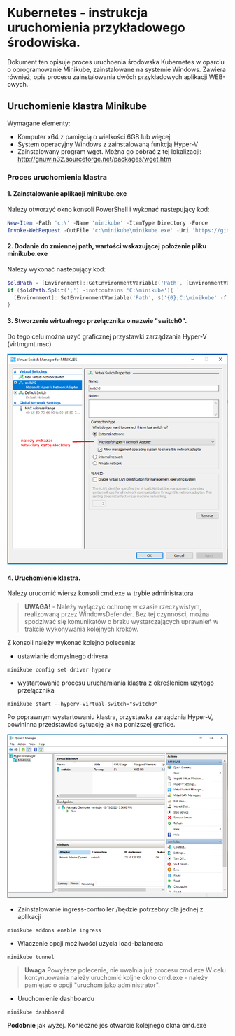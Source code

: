# Kubernetes - instrukcja uruchomienia przykładowego środowiska.
Dokument ten opisuje proces uruchoenia środowska Kubernetes w oparciu o oprogramowanie Minikube, zainstalowane na systemie Windows.
Zawiera również, opis procesu zainstalowania dwóch przykładowych aplikacji WEB-owych.

## Uruchomienie klastra Minikube

Wymagane elementy:
- Komputer x64 z pamięcią o wielkości 6GB lub więcej
- System operacyjny Windows z zainstalowaną funkcją Hyper-V
- Zainstalowany program wget. Można go pobrać z tej lokalizacji: http://gnuwin32.sourceforge.net/packages/wget.htm

### Proces uruchomienia klastra

#### 1. Zainstalowanie aplikacji minikube.exe
Należy otworzyć okno konsoli PowerShell i wykonać nastepujący kod:

```powershell
New-Item -Path 'c:\' -Name 'minikube' -ItemType Directory -Force
Invoke-WebRequest -OutFile 'c:\minikube\minikube.exe' -Uri 'https://github.com/kubernetes/minikube/releases/latest/download/minikube-windows-amd64.exe' -UseBasicParsing
```
#### 2. Dodanie do zmiennej path, wartości wskazującej położenie pliku minikube.exe
Należy wykonać nastepujący kod:
```powershell
$oldPath = [Environment]::GetEnvironmentVariable('Path', [EnvironmentVariableTarget]::Machine)
if ($oldPath.Split(';') -inotcontains 'C:\minikube'){ `
  [Environment]::SetEnvironmentVariable('Path', $('{0};C:\minikube' -f $oldPath), [EnvironmentVariableTarget]::Machine) `
}

```
#### 3. Stworzenie wirtualnego przełącznika o nazwie "switch0".
Do tego celu można uzyć graficznej przystawki zarządzania Hyper-V (virtmgmt.msc)

![image](/media/hv.png)


#### 4. Uruchomienie klastra.
Należy urucomić wiersz konsoli cmd.exe w trybie administratora
> **UWAGA!** - Należy wyłączyć ochronę w czasie rzeczywistym, realizowaną przez WindowsDefender. Bez tej czynności, można spodziwać się komunikatów o braku wystarczających uprawnień w trakcie wykonywania kolejnych kroków.

Z konsoli należy wykonać kolejno polecenia:

- ustawianie domyslnego drivera
```
minikube config set driver hyperv
```

- wystartowanie procesu uruchamiania klastra z określeniem uzytego przełącznika 
```
minikube start --hyperv-virtual-switch="switch0"
```
Po poprawnym wystartowaniu klastra, przystawka zarządznia Hyper-V, powininna przedstawiać sytuację jak na poniższej grafice.

![image](/media/hv2.png)


- Zainstalowanie ingress-controller /będzie potrzebny dla jednej z aplikacji
```
minikube addons enable ingress
```

- Wlaczenie opcji możliwości użycia load-balancera
```
minikube tunnel
```
> **Uwaga** Powyższe polecenie, nie uwalnia już procesu cmd.exe  W celu kontynuowania należy uruchomić koljne okno cmd.exe - należy pamiętać o opcji "uruchom jako administrator".

- Uruchomienie dashboardu
```
minikube dashboard
```
**Podobnie** jak wyżej. Konieczne jes otwarcie kolejnego okna cmd.exe



